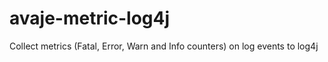 avaje-metric-log4j
==================

Collect metrics (Fatal, Error, Warn and Info counters) on log events to log4j